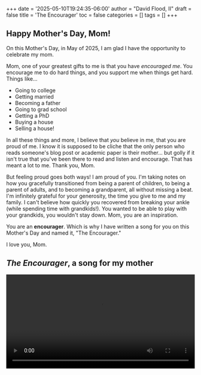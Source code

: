 +++
date = '2025-05-10T19:24:35-06:00'
author = "David Flood, II"
draft = false
title = 'The Encourager'
toc = false
categories = []
tags = []
+++

## Happy Mother's Day, Mom!

On this Mother's Day, in May of 2025, I am glad I have the opportunity to celebrate my mom.

Mom, one of your greatest gifts to me is that you have *encouraged me*. You encourage me to do hard things, and you support me when things get hard. Things like...
- Going to college
- Getting married
- Becoming a father
- Going to grad school
- Getting a PhD
- Buying a house
- Selling a house!

In all these things and more, I believe that *you* believe in me, that you are proud of me. I know it is supposed to be cliche that the only person who reads someone's blog post or academic paper is their mother... but golly if it isn't true that you've been there to read and listen and encourage. That has meant a lot to me. Thank you, Mom.

But feeling proud goes both ways! I am proud of you. I'm taking notes on how you gracefully transitioned from being a parent of children, to being a parent of adults, and to becoming a grandparent, all without missing a beat. I'm infinitely grateful for your generosity, the time you give to me and my family. I can't believe how quickly you recovered from breaking your ankle (while spending time with grandkids!). You wanted to be able to play with your grandkids, you wouldn't stay down. Mom, you are an inspiration.

You are an **encourager**. Which is why I have written a song for you on this Mother's Day and named it, "The Encourager."

I love you, Mom.

## *The Encourager*, a song for my mother

<video width="100%" controls>
  <source src="/The-Encourager.mp4" type="video/mp4">
  Your browser does not support the video tag.
</video>


